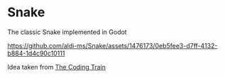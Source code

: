 # Snake
The classic Snake implemented in Godot


https://github.com/aldi-ms/Snake/assets/1476173/0eb5fee3-d7ff-4132-b884-1d4c90c10111

Idea taken from [The Coding Train](https://youtu.be/AaGK-fj-BAM)
